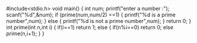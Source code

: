 #include<stdio.h>
void main()
{
	int num;
	printf("enter a number :");
	scanf("%d",&num);
	if (prime(num,num/2) ==1)
{
	printf("%d is a prime number",num);
	}
	else
	{
		printf("%d is not a prime number",num);
	}
	return 0;
}
int prime(int n,int i)
{
	if(i==1)
	return 1;
	else
	{
		if(n%i==0)
		return 0;
		else
		prime(n,i+1);
	}
}
